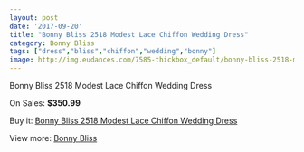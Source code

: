 ```yaml
---
layout: post
date: '2017-09-20'
title: "Bonny Bliss 2518 Modest Lace Chiffon Wedding Dress"
category: Bonny Bliss
tags: ["dress","bliss","chiffon","wedding","bonny"]
image: http://img.eudances.com/7585-thickbox_default/bonny-bliss-2518-modest-lace-chiffon-wedding-dress.jpg
---
```

Bonny Bliss 2518 Modest Lace Chiffon Wedding Dress

On Sales: **$350.99**
<a href="https://www.eudances.com/en/bonny-bliss/2687-bonny-bliss-2518-modest-lace-chiffon-wedding-dress.html"><amp-img layout="responsive" width="600" height="600" src="//img.eudances.com/7585-thickbox_default/bonny-bliss-2518-modest-lace-chiffon-wedding-dress.jpg" alt="Bonny Bliss 2518 Modest Lace Chiffon Wedding Dress 0" /></a>
<a href="https://www.eudances.com/en/bonny-bliss/2687-bonny-bliss-2518-modest-lace-chiffon-wedding-dress.html"><amp-img layout="responsive" width="600" height="600" src="//img.eudances.com/7587-thickbox_default/bonny-bliss-2518-modest-lace-chiffon-wedding-dress.jpg" alt="Bonny Bliss 2518 Modest Lace Chiffon Wedding Dress 1" /></a>
<a href="https://www.eudances.com/en/bonny-bliss/2687-bonny-bliss-2518-modest-lace-chiffon-wedding-dress.html"><amp-img layout="responsive" width="600" height="600" src="//img.eudances.com/7586-thickbox_default/bonny-bliss-2518-modest-lace-chiffon-wedding-dress.jpg" alt="Bonny Bliss 2518 Modest Lace Chiffon Wedding Dress 2" /></a>

Buy it: [Bonny Bliss 2518 Modest Lace Chiffon Wedding Dress](https://www.eudances.com/en/bonny-bliss/2687-bonny-bliss-2518-modest-lace-chiffon-wedding-dress.html "Bonny Bliss 2518 Modest Lace Chiffon Wedding Dress")

View more: [Bonny Bliss](https://www.eudances.com/en/40-bonny-bliss "Bonny Bliss")